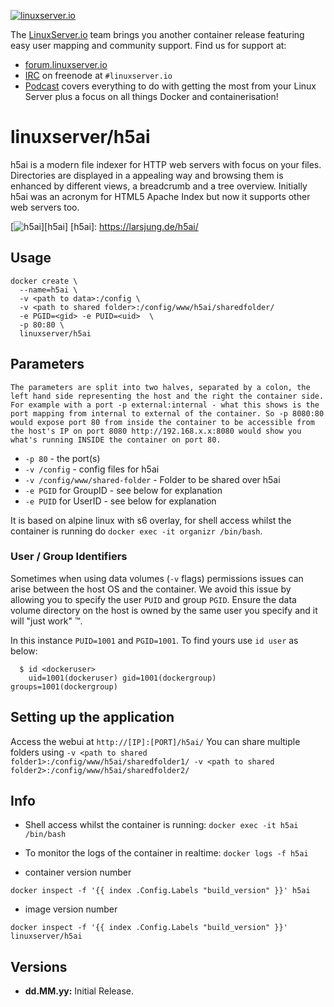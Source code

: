 [linuxserverurl]: https://linuxserver.io
[forumurl]: https://forum.linuxserver.io
[ircurl]: https://www.linuxserver.io/irc/
[podcasturl]: https://www.linuxserver.io/podcast/

[![linuxserver.io](https://raw.githubusercontent.com/linuxserver/docker-templates/master/linuxserver.io/img/linuxserver_medium.png)][linuxserverurl]

The [LinuxServer.io][linuxserverurl] team brings you another container release featuring easy user mapping and community support. Find us for support at:
* [forum.linuxserver.io][forumurl]
* [IRC][ircurl] on freenode at `#linuxserver.io`
* [Podcast][podcasturl] covers everything to do with getting the most from your Linux Server plus a focus on all things Docker and containerisation!

# linuxserver/h5ai

h5ai is a modern file indexer for HTTP web servers with focus on your files. Directories are displayed in a appealing way and browsing them is enhanced by different views, a breadcrumb and a tree overview. Initially h5ai was an acronym for HTML5 Apache Index but now it supports other web servers too.

[hub]: https://hub.docker.com/r/linuxserver/h5ai/

[![h5ai](https://raw.githubusercontent.com/linuxserver/docker-templates/master/linuxserver.io/img/h5ai-icon.png)][h5ai]
[h5ai]: https://larsjung.de/h5ai/

## Usage

```
docker create \
  --name=h5ai \
  -v <path to data>:/config \
  -v <path to shared folder>:/config/www/h5ai/sharedfolder/
  -e PGID=<gid> -e PUID=<uid>  \
  -p 80:80 \
  linuxserver/h5ai
```

## Parameters

`The parameters are split into two halves, separated by a colon, the left hand side representing the host and the right the container side. 
For example with a port -p external:internal - what this shows is the port mapping from internal to external of the container.
So -p 8080:80 would expose port 80 from inside the container to be accessible from the host's IP on port 8080
http://192.168.x.x:8080 would show you what's running INSIDE the container on port 80.`



* `-p 80` - the port(s)
* `-v /config` - config files for h5ai
* `-v /config/www/shared-folder` - Folder to be shared over h5ai
* `-e PGID` for GroupID - see below for explanation
* `-e PUID` for UserID - see below for explanation

It is based on alpine linux with s6 overlay, for shell access whilst the container is running do `docker exec -it organizr /bin/bash`.

### User / Group Identifiers

Sometimes when using data volumes (`-v` flags) permissions issues can arise between the host OS and the container. We avoid this issue by allowing you to specify the user `PUID` and group `PGID`. Ensure the data volume directory on the host is owned by the same user you specify and it will "just work" ™.

In this instance `PUID=1001` and `PGID=1001`. To find yours use `id user` as below:

```
  $ id <dockeruser>
    uid=1001(dockeruser) gid=1001(dockergroup) groups=1001(dockergroup)
```

## Setting up the application

Access the webui at `http://[IP]:[PORT]/h5ai/` 
You can share multiple folders using `-v <path to shared folder1>:/config/www/h5ai/sharedfolder1/ -v <path to shared folder2>:/config/www/h5ai/sharedfolder2/`

## Info

* Shell access whilst the container is running: `docker exec -it h5ai /bin/bash`
* To monitor the logs of the container in realtime: `docker logs -f h5ai`

* container version number 

`docker inspect -f '{{ index .Config.Labels "build_version" }}' h5ai`

* image version number

`docker inspect -f '{{ index .Config.Labels "build_version" }}' linuxserver/h5ai`

## Versions

+ **dd.MM.yy:** Initial Release.

